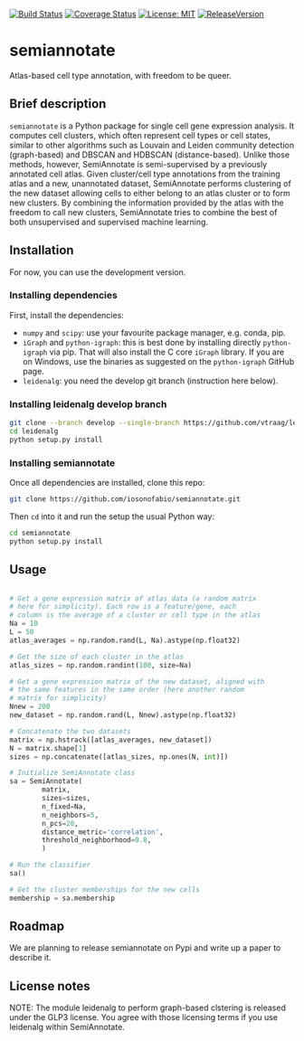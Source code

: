 [![Build Status](https://travis-ci.org/iosonofabio/semiannotate.svg?branch=master)](https://travis-ci.org/iosonofabio/semiannotate)
[![Coverage Status](https://coveralls.io/repos/github/iosonofabio/semiannotate/badge.svg?branch=master)](https://coveralls.io/github/iosonofabio/semiannotate?branch=master)
[![License: MIT](https://img.shields.io/badge/license-MIT-brightgreen.svg)](https://opensource.org/licenses/MIT)
[![ReleaseVersion](https://img.shields.io/pypi/v/semiannotate.svg)](https://pypi.org/project/semiannotate/)
<!--
[![Documentation Status](https://readthedocs.org/projects/semiannotate/badge/?version=master)](https://semiannotate.readthedocs.io/en/master)
-->

# semiannotate
Atlas-based cell type annotation, with freedom to be queer.

## Brief description
`semiannotate` is a Python package for single cell gene expression analysis. It computes cell clusters, which often represent cell types or cell states, similar to other
algorithms such as Louvain and Leiden community detection (graph-based) and DBSCAN and HDBSCAN (distance-based). Unlike those methods, however, SemiAnnotate is
semi-supervised by a previously annotated cell atlas. Given cluster/cell type annotations from the training atlas and a new, unannotated dataset, SemiAnnotate
performs clustering of the new dataset allowing cells to either belong to an atlas cluster or to form new clusters. By combining the information provided by the atlas
with the freedom to call new clusters, SemiAnnotate tries to combine the best of both unsupervised and supervised machine learning.

## Installation
For now, you can use the development version.

### Installing dependencies
First, install the dependencies:
- `numpy` and `scipy`: use your favourite package manager, e.g. conda, pip.
- `iGraph` and `python-igraph`: this is best done by installing directly `python-igraph` via pip. That will also install the C core `iGraph` library. If you are on Windows, use the binaries as suggested on the `python-igraph` GitHub page.
- `leidenalg`: you need the develop git branch (instruction here below).

### Installing leidenalg develop branch
```bash
git clone --branch develop --single-branch https://github.com/vtraag/leidenalg.git
cd leidenalg
python setup.py install
```

### Installing semiannotate
Once all dependencies are installed, clone this repo:
```bash
git clone https://github.com/iosonofabio/semiannotate.git
```
Then `cd` into it and run the setup the usual Python way:
```bash
cd semiannotate
python setup.py install
```

## Usage
```python

# Get a gene expression matrix of atlas data (a random matrix
# here for simplicity). Each row is a feature/gene, each
# column is the average of a cluster or cell type in the atlas
Na = 10
L = 50
atlas_averages = np.random.rand(L, Na).astype(np.float32)

# Get the size of each cluster in the atlas
atlas_sizes = np.random.randint(100, size=Na)

# Get a gene expression matrix of the new dataset, aligned with
# the same features in the same order (here another random
# matrix for simplicity)
Nnew = 200
new_dataset = np.random.rand(L, Nnew).astype(np.float32)

# Concatenate the two datasets
matrix = np.hstrack([atlas_averages, new_dataset])
N = matrix.shape[1]
sizes = np.concatenate([atlas_sizes, np.ones(N, int)])

# Initialize SemiAnnotate class
sa = SemiAnnotate(
        matrix,
        sizes=sizes,
        n_fixed=Na,
        n_neighbors=5,
        n_pcs=20,
        distance_metric='correlation',
        threshold_neighborhood=0.8,
        )

# Run the classifier
sa()

# Get the cluster memberships for the new cells
membership = sa.membership
```

## Roadmap
We are planning to release semiannotate on Pypi and write up a paper
to describe it.

## License notes
NOTE: The module leidenalg to perform graph-based clstering is released
under the GLP3 license. You agree with those licensing terms if you use
leidenalg within SemiAnnotate.
